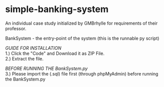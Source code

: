# simple-banking-system
An individual case study initialized by GMBrhylle for requirements of their professor.

BankSystem - the entry-point of the system (this is the runnable py script)

_GUIDE FOR INSTALLATION_
<br />1.) Click the "Code" and Download it as ZIP File.
<br />2.) Extract the file.

_BEFORE RUNNING THE BankSystem.py_
<br />3.) Please import the (.sql) file first (through phpMyAdmin) before running the BankSystem.py
